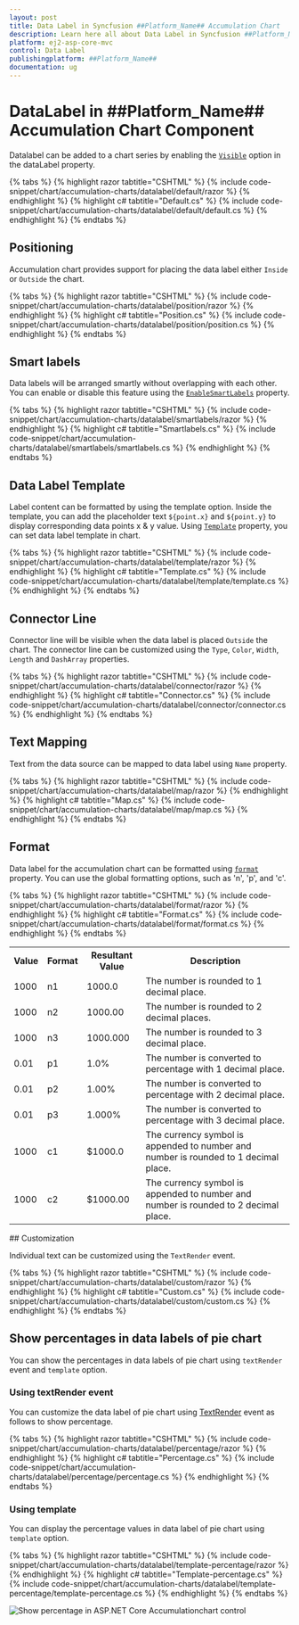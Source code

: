 ```yaml
---
layout: post
title: Data Label in Syncfusion ##Platform_Name## Accumulation Chart
description: Learn here all about Data Label in Syncfusion ##Platform_Name## Accumulation Chart component of Syncfusion Essential JS 2 and more.
platform: ej2-asp-core-mvc
control: Data Label
publishingplatform: ##Platform_Name##
documentation: ug
---
```



# DataLabel in ##Platform_Name## Accumulation Chart Component

Datalabel can be added to a chart series by enabling the [`Visible`](https://help.syncfusion.com/cr/aspnetcore-js2/Syncfusion.EJ2.Charts.AccumulationDataLabelSettings.html#Syncfusion_EJ2_Charts_AccumulationDataLabelSettings_Visible) option in the dataLabel property.

{% tabs %}
{% highlight razor tabtitle="CSHTML" %}
{% include code-snippet/chart/accumulation-charts/datalabel/default/razor %}
{% endhighlight %}
{% highlight c# tabtitle="Default.cs" %}
{% include code-snippet/chart/accumulation-charts/datalabel/default/default.cs %}
{% endhighlight %}
{% endtabs %}

## Positioning

Accumulation chart provides support for placing the data label either `Inside` or `Outside` the chart.

{% tabs %}
{% highlight razor tabtitle="CSHTML" %}
{% include code-snippet/chart/accumulation-charts/datalabel/position/razor %}
{% endhighlight %}
{% highlight c# tabtitle="Position.cs" %}
{% include code-snippet/chart/accumulation-charts/datalabel/position/position.cs %}
{% endhighlight %}
{% endtabs %}

## Smart labels

Data labels will be arranged smartly without overlapping with each other. You can enable or disable this feature using the [`EnableSmartLabels`](https://help.syncfusion.com/cr/aspnetcore-js2/Syncfusion.EJ2.Charts.AccumulationChart.html#Syncfusion_EJ2_Charts_AccumulationChart_EnableSmartLabels) property.

{% tabs %}
{% highlight razor tabtitle="CSHTML" %}
{% include code-snippet/chart/accumulation-charts/datalabel/smartlabels/razor %}
{% endhighlight %}
{% highlight c# tabtitle="Smartlabels.cs" %}
{% include code-snippet/chart/accumulation-charts/datalabel/smartlabels/smartlabels.cs %}
{% endhighlight %}
{% endtabs %}

## Data Label Template

Label content can be formatted by using the template option. Inside the template, you can add the placeholder text `${point.x}` and `${point.y}` to display corresponding data points x & y value. Using [`Template`](https://help.syncfusion.com/cr/aspnetcore-js2/Syncfusion.EJ2.Charts.AccumulationDataLabelSettings.html#Syncfusion_EJ2_Charts_AccumulationDataLabelSettings_Template) property, you can set data label template in chart.

{% tabs %}
{% highlight razor tabtitle="CSHTML" %}
{% include code-snippet/chart/accumulation-charts/datalabel/template/razor %}
{% endhighlight %}
{% highlight c# tabtitle="Template.cs" %}
{% include code-snippet/chart/accumulation-charts/datalabel/template/template.cs %}
{% endhighlight %}
{% endtabs %}

## Connector Line

Connector line will be visible when the data label is placed `Outside` the chart. The connector line can be customized using the `Type`, `Color`, `Width`, `Length` and `DashArray` properties.

{% tabs %}
{% highlight razor tabtitle="CSHTML" %}
{% include code-snippet/chart/accumulation-charts/datalabel/connector/razor %}
{% endhighlight %}
{% highlight c# tabtitle="Connector.cs" %}
{% include code-snippet/chart/accumulation-charts/datalabel/connector/connector.cs %}
{% endhighlight %}
{% endtabs %}

## Text Mapping

Text from the data source can be mapped to data label using `Name` property.

{% tabs %}
{% highlight razor tabtitle="CSHTML" %}
{% include code-snippet/chart/accumulation-charts/datalabel/map/razor %}
{% endhighlight %}
{% highlight c# tabtitle="Map.cs" %}
{% include code-snippet/chart/accumulation-charts/datalabel/map/map.cs %}
{% endhighlight %}
{% endtabs %}

## Format

Data label for the accumulation chart can be formatted using [`format`](https://help.syncfusion.com/cr/aspnetcore-js2/Syncfusion.EJ2.Charts.AccumulationDataLabelSettings.html#Syncfusion_EJ2_Charts_AccumulationDataLabelSettings_Format) property. You can use the global formatting options, such as 'n', 'p', and 'c'.

{% tabs %}
{% highlight razor tabtitle="CSHTML" %}
{% include code-snippet/chart/accumulation-charts/datalabel/format/razor %}
{% endhighlight %}
{% highlight c# tabtitle="Format.cs" %}
{% include code-snippet/chart/accumulation-charts/datalabel/format/format.cs %}
{% endhighlight %}
{% endtabs %}

<table>
  <tr>
    <th>Value</th>
    <th>Format</th>
    <th>Resultant Value</th>
    <th>Description</th>
  </tr>
  <tr>
    <td>1000</td>
    <td>n1</td>
    <td>1000.0</td>
    <td>The number is rounded to 1 decimal place.</td>
  </tr>
  <tr>
    <td>1000</td>
    <td>n2</td>
    <td>1000.00</td>
    <td>The number is rounded to 2 decimal places.</td>
  </tr>
   <tr>
    <td>1000</td>
    <td>n3</td>
    <td>1000.000</td>
    <td>The number is rounded to 3 decimal place.</td>
  </tr>
  <tr>
    <td>0.01</td>
    <td>p1</td>
    <td>1.0%</td>
    <td>The number is converted to percentage with 1 decimal place.</td>
  </tr>
  <tr>
    <td>0.01</td>
    <td>p2</td>
    <td>1.00%</td>
    <td>The number is converted to percentage with 2 decimal place.</td>
  </tr>
   <tr>
    <td>0.01</td>
    <td>p3</td>
    <td>1.000%</td>
    <td>The number is converted to percentage with 3 decimal place.</td>
  </tr>
  <tr>
    <td>1000</td>
    <td>c1</td>
    <td>$1000.0</td>
    <td>The currency symbol is appended to number and number is rounded to 1 decimal place.</td>
  </tr>
   <tr>
    <td>1000</td>
    <td>c2</td>
    <td>$1000.00</td>
    <td>The currency symbol is appended to number and number is rounded to 2 decimal place.</td>
  </tr>
</table>
## Customization

Individual text can be customized using the `TextRender` event.

{% tabs %}
{% highlight razor tabtitle="CSHTML" %}
{% include code-snippet/chart/accumulation-charts/datalabel/custom/razor %}
{% endhighlight %}
{% highlight c# tabtitle="Custom.cs" %}
{% include code-snippet/chart/accumulation-charts/datalabel/custom/custom.cs %}
{% endhighlight %}
{% endtabs %}

## Show percentages in data labels of pie chart

You can show the percentages in data labels of pie chart using `textRender` event and `template` option.

### Using textRender event

You can customize the data label of pie chart using [TextRender](https://help.syncfusion.com/cr/aspnetmvc-js2/Syncfusion.EJ2.Charts.AccumulationChart.html#Syncfusion_EJ2_Charts_AccumulationChart_TextRender) event as follows to show percentage.

{% tabs %}
{% highlight razor tabtitle="CSHTML" %}
{% include code-snippet/chart/accumulation-charts/datalabel/percentage/razor %}
{% endhighlight %}
{% highlight c# tabtitle="Percentage.cs" %}
{% include code-snippet/chart/accumulation-charts/datalabel/percentage/percentage.cs %}
{% endhighlight %}
{% endtabs %}

### Using template

You can display the percentage values in data label of pie chart using `template` option.

{% tabs %}
{% highlight razor tabtitle="CSHTML" %}
{% include code-snippet/chart/accumulation-charts/datalabel/template-percentage/razor %}
{% endhighlight %}
{% highlight c# tabtitle="Template-percentage.cs" %}
{% include code-snippet/chart/accumulation-charts/datalabel/template-percentage/template-percentage.cs %}
{% endhighlight %}
{% endtabs %}

![Show percentage in ASP.NET Core Accumulationchart control](images/show-percentage-in-pie-chart.png)

